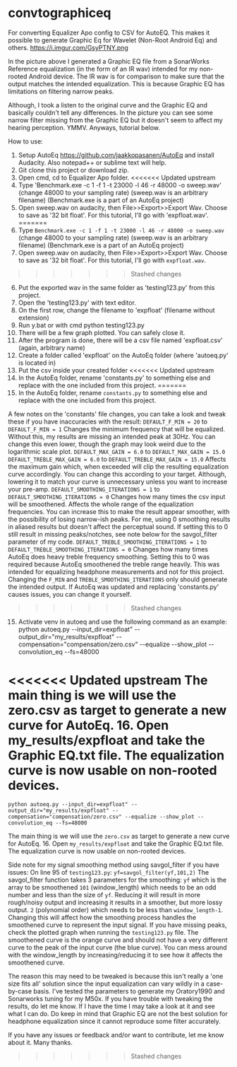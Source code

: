 # convtographiceq
For converting Equalizer Apo config to CSV for AutoEQ. This makes it possible to generate Graphic Eq for Wavelet (Non-Root Android Eq) and others.
https://i.imgur.com/GsyPTNY.png

In the picture above I generated a Graphic EQ file from a SonarWorks Reference equalization (in the form of an IR wav) intended for my non-rooted Android device. The IR wav is for comparison to make sure that the output matches the intended equalization. This is because Graphic EQ has limitations on filtering narrow peaks.

Although, I took a listen to the original curve and the Graphic EQ and basically couldn't tell any differences. In the picture you can see some narrow filter missing from the Graphic EQ but it doesn't seem to affect my hearing perception. YMMV. Anyways, tutorial below.

How to use:
1. Setup AutoEq https://github.com/jaakkopasanen/AutoEq and install Audacity. Also notepad++ or sublime text will help.
2. Git clone this project or download zip.
3. Open cmd, cd to Equalizer Apo folder.
<<<<<<< Updated upstream
4. Type 'Benchmark.exe -c 1 -f 1 -t 23000 -l 46 -r 48000 -o sweep.wav' (change 48000 to your sampling rate) (sweep.wav is an arbitrary filename) (Benchmark.exe is a part of an AutoEq project)
5. Open sweep.wav on audacity, then File>>Export>>Export Wav. Choose to save as '32 bit float'. For this tutorial, I'll go with 'expfloat.wav'.
=======
4. Type `Benchmark.exe -c 1 -f 1 -t 23000 -l 46 -r 48000 -o sweep.wav` (change 48000 to your sampling rate) (sweep.wav is an arbitrary filename) (Benchmark.exe is a part of an AutoEq project)
5. Open sweep.wav on audacity, then File>>Export>>Export Wav. Choose to save as '32 bit float'. For this tutorial, I'll go with `expfloat.wav`. 
>>>>>>> Stashed changes
6. Put the exported wav in the same folder as 'testing123.py' from this project.
7. Open the 'testing123.py' with text editor.
8. On the first row, change the filename to 'expfloat' (filename without extension)
9. Run y.bat or with cmd python testing123.py
10. There will be a few graph plotted. You can safely close it.
11. After the program is done, there will be a csv file named 'expfloat.csv' (again, arbitrary name)
12. Create a folder called 'expfloat' on the AutoEq folder (where 'autoeq.py' is located in)
13. Put the csv inside your created folder
<<<<<<< Updated upstream
14. In the AutoEq folder, rename 'constants.py' to something else and replace with the one included from this project.
=======
14. In the AutoEq folder, rename `constants.py` to something else and replace with the one included from this project.



A few notes on the 'constants' file changes, you can take a look and tweak these if you have inaccuracies with the result:
	`DEFAULT_F_MIN = 20` to `DEFAULT_F_MIN = 1`
	Changes the minimum frequency that will be equalized. Without this, my results are missing an intended peak at 30Hz. 
	You can change this even lower, though the graph may look weird due to the logarithmic scale plot.
	`DEFAULT_MAX_GAIN = 6.0` to `DEFAULT_MAX_GAIN = 15.0`
	`DEFAULT_TREBLE_MAX_GAIN = 6.0` to `DEFAULT_TREBLE_MAX_GAIN = 15.0`
	Affects the maximum gain which, when exceeded will clip the resulting equalization curve accordingly. 
	You can change this according to your target. Although, lowering it to match your curve is unnecessary unless you want to increase your pre-amp.
	`DEFAULT_SMOOTHING_ITERATIONS = 1` to `DEFAULT_SMOOTHING_ITERATIONS = 0`
	Changes how many times the csv input will be smoothened. Affects the whole range of the equalization frequencies.
	You can increase this to make the result appear smoother, with the possibility of losing narrow-ish peaks. For me, using 0 smoothing results in aliased results but doesn't affect the perceptual sound. If setting this to 0 still result in missing peaks/notches, see note below for the savgol_filter parameter of my code.
	`DEFAULT_TREBLE_SMOOTHING_ITERATIONS = 1` to `DEFAULT_TREBLE_SMOOTHING_ITERATIONS = 0`
	Changes how many times AutoEq does heavy treble frequency smoothing.
	Setting this to 0 was required because AutoEq smoothened the treble range heavily. This was intended for equalizing headphone measurements and not for this project.
Changing the `F_MIN` and `TREBLE_SMOOTHING_ITERATIONS` only should generate the intended output. If AutoEq was updated and replacing 'constants.py' causes issues, you can change it yourself.

>>>>>>> Stashed changes
15. Activate venv in autoeq and use the following command as an example:
    python autoeq.py --input_dir=expfloat" --output_dir="my_results/expfloat" --compensation="compensation/zero.csv" --equalize --show_plot --convolution_eq --fs=48000

<<<<<<< Updated upstream
    The main thing is we will use the zero.csv as target to generate a new curve for AutoEq.
16. Open my_results/expfloat and take the Graphic EQ.txt file. The equalization curve is now usable on non-rooted devices.
=======
`python autoeq.py --input_dir=expfloat" --output_dir="my_results/expfloat" --compensation="compensation/zero.csv" --equalize --show_plot --convolution_eq --fs=48000`

The main thing is we will use the `zero.csv` as target to generate a new curve for AutoEq.
16. Open `my_results/expfloat` and take the Graphic EQ.txt file. The equalization curve is now usable on non-rooted devices.


Side note for my signal smoothing method using savgol_filter if you have issues:
	On line 95 of `testing123.py`:
		`yf=savgol_filter(yf,101,2)`
	The savgol_filter function takes 3 parameters for the smoothing:
		`yf` which is the array to be smoothened
		`101` (window_length) which needs to be an odd number and less than the size of `yf`. Reducing it will result in more rough/noisy output and increasing it results in a smoother, but more lossy output.
		`2` (polynomial order) which needs to be less than `window_length-1`. Changing this will affect how the smoothing process handles the smoothened curve to represent the input signal.
		If you have missing peaks, check the plotted graph when running the `testing123.py` file. The smoothened curve is the orange curve and should not have a very different curve to the peak of the input curve (the blue curve). You can mess around with the window_length by increasing/reducing it to see how it affects the smoothened curve.

The reason this may need to be tweaked is because this isn't really a 'one size fits all' solution since the input equalization can vary wildly in a case-by-case basis. I've tested the parameters to generate my Oratory1990 and Sonarworks tuning for my M50x. If you have trouble with tweaking the results, do let me know. If I have the time I may take a look at it and see what I can do. Do keep in mind that Graphic EQ are not the best solution for headphone equalization since it cannot reproduce some filter accurately.

If you have any issues or feedback and/or want to contribute, let me know about it. Many thanks.
>>>>>>> Stashed changes
